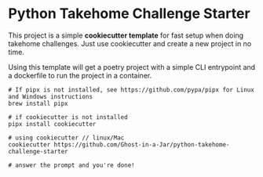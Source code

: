 Python Takehome Challenge Starter
===========

This project is a simple **cookiecutter template** for fast setup when doing takehome challenges. Just
use cookiecutter and create a new project in no time.

Using this template will get a poetry project with a simple CLI entrypoint and a dockerfile to run the project in a container.

```shell
# If pipx is not installed, see https://github.com/pypa/pipx for Linux and Windows instructions
brew install pipx

# if cookiecutter is not installed
pipx install cookiecutter

# using cookiecutter // linux/Mac
cookiecutter https://github.com/Ghost-in-a-Jar/python-takehome-challenge-starter

# answer the prompt and you're done!
```